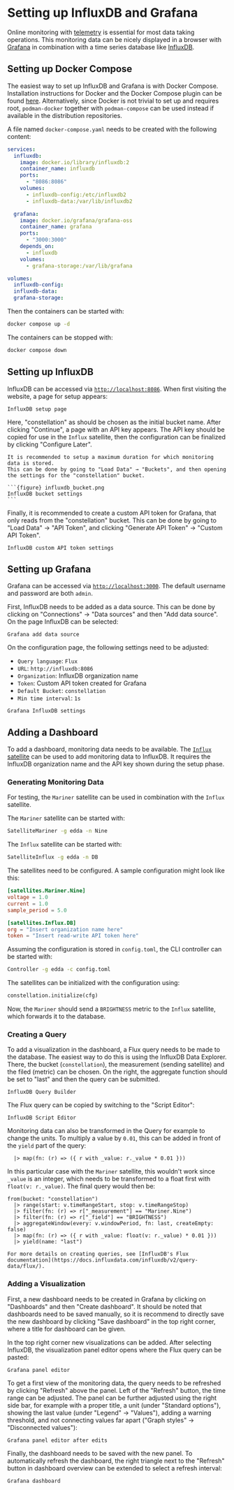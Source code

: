 # Setting up InfluxDB and Grafana

Online monitoring with [telemetry](../concepts/telemetry.md) is essential for most data taking operations.
This monitoring data can be nicely displayed in a browser with [Grafana](https://grafana.com/oss/grafana/) in combination
with a time series database like [InfluxDB](https://www.influxdata.com/).

## Setting up Docker Compose

The easiest way to set up InfluxDB and Grafana is with Docker Compose. Installation instructions for Docker and the Docker
Compose plugin can be found [here](https://docs.docker.com/engine/install/). Alternatively, since Docker is not trivial to
set up and requires root, `podman-docker` together with `podman-compose` can be used instead if available in the distribution
repositories.

A file named `docker-compose.yaml` needs to be created with the following content:

```yaml
services:
  influxdb:
    image: docker.io/library/influxdb:2
    container_name: influxdb
    ports:
      - "8086:8086"
    volumes:
      - influxdb-config:/etc/influxdb2
      - influxdb-data:/var/lib/influxdb2

  grafana:
    image: docker.io/grafana/grafana-oss
    container_name: grafana
    ports:
      - "3000:3000"
    depends_on:
      - influxdb
    volumes:
      - grafana-storage:/var/lib/grafana

volumes:
  influxdb-config:
  influxdb-data:
  grafana-storage:
```

Then the containers can be started with:

```sh
docker compose up -d
```

The containers can be stopped with:

```sh
docker compose down
```

## Setting up InfluxDB

InfluxDB can be accessed via [`http://localhost:8086`](http://localhost:8086).
When first visiting the website, a page for setup appears:

```{figure} influxdb_setup.png
InfluxDB setup page
```

Here, "constellation" as should be chosen as the initial bucket name.
After clicking "Continue", a page with an API key appears. The API key should be copied for use in the `Influx` satellite,
then the configuration can be finalized by clicking "Configure Later".

````{tip}
It is recommended to setup a maximum duration for which monitoring data is stored.
This can be done by going to "Load Data" → "Buckets", and then opening the settings for the "constellation" bucket.

```{figure} influxdb_bucket.png
InfluxDB bucket settings
```
````

Finally, it is recommended to create a custom API token for Grafana, that only reads from the "constellation" bucket.
This can be done by going to "Load Data" → "API Token", and clicking "Generate API Token" → "Custom API Token".

```{figure} influxdb_api_key.png
InfluxDB custom API token settings
```


## Setting up Grafana

Grafana can be accessed via [`http://localhost:3000`](http://localhost:3000).
The default username and password are both `admin`.

First, InfluxDB needs to be added as a data source. This can be done by clicking on "Connections" → "Data sources" and then
"Add data source". On the page InfluxDB can be selected:

```{figure} grafana_add_influxdb.png
Grafana add data source
```

On the configuration page, the following settings need to be adjusted:

- `Query language`: `Flux`
- `URL`: `http://influxdb:8086`
- `Organization`: InfluxDB organization name
- `Token`: Custom API token created for Grafana
- `Default Bucket`: `constellation`
- `Min time interval`: `1s`

```{figure} grafana_setup_influxdb.png
Grafana InfluxDB settings
```

## Adding a Dashboard

To add a dashboard, monitoring data needs to be available. The [`Influx` satellite](../../satellites/Influx) can be used to
add monitoring data to InfluxDB. It requires the InfluxDB organization name and the API key shown during the setup phase.

### Generating Monitoring Data

For testing, the `Mariner` satellite can be used in combination with the `Influx` satellite.

The `Mariner` satellite can be started with:

```sh
SatelliteMariner -g edda -n Nine
```

The `Influx` satellite can be started with:

```sh
SatelliteInflux -g edda -n DB
```

The satellites need to be configured. A sample configuration might look like this:

```toml
[satellites.Mariner.Nine]
voltage = 1.0
current = 1.0
sample_period = 5.0

[satellites.Influx.DB]
org = "Insert organization name here"
token = "Insert read-write API token here"
```

Assuming the configuration is stored in `config.toml`, the CLI controller can be started with:

```sh
Controller -g edda -c config.toml
```

The satellites can be initialized with the configuration using:

```python
constellation.initialize(cfg)
```

Now, the `Mariner` should send a `BRIGHTNESS` metric to the `Influx` satellite, which forwards it to the database.

### Creating a Query

To add a visualization in the dashboard, a Flux query needs to be made to the database. The easiest way to do this is using
the InfluxDB Data Explorer. There, the bucket (`constellation`), the measurement (sending satellite) and the filed (metric)
can be chosen. On the right, the aggregate function should be set to "last" and then the query can be submitted.

```{figure} influxdb_query_builder.png
InfluxDB Query Builder
```

The Flux query can be copied by switching to the "Script Editor":

```{figure} influxdb_query_script.png
InfluxDB Script Editor
```


Monitoring data can also be transformed in the Query for example to change the units.
To multiply a value by `0.01`, this can be added in front of the `yield` part of the query:

```text
  |> map(fn: (r) => ({ r with _value: r._value * 0.01 }))
```

In this particular case with the `Mariner` satellite, this wouldn't work since `_value` is an integer, which needs to be
transformed to a float first with `float(v: r._value)`. The final query would then be:

```text
from(bucket: "constellation")
  |> range(start: v.timeRangeStart, stop: v.timeRangeStop)
  |> filter(fn: (r) => r["_measurement"] == "Mariner.Nine")
  |> filter(fn: (r) => r["_field"] == "BRIGHTNESS")
  |> aggregateWindow(every: v.windowPeriod, fn: last, createEmpty: false)
  |> map(fn: (r) => ({ r with _value: float(v: r._value) * 0.01 }))
  |> yield(name: "last")
```

```{seealso}
For more details on creating queries, see [InfluxDB's Flux documentation](https://docs.influxdata.com/influxdb/v2/query-data/flux/).
```

### Adding a Visualization

First, a new dashboard needs to be created in Grafana by clicking on "Dashboards" and then "Create dashboard".
It should be noted that dashboards need to be saved manually, so it is recommend to directly save the new dashboard by
clicking "Save dashboard" in the top right corner, where a title for dashboard can be given.

In the top right corner new visualizations can be added. After selecting InfluxDB, the visualization panel editor opens
where the Flux query can be pasted:

```{figure} grafana_panel_editor.png
Grafana panel editor
```

To get a first view of the monitoring data, the query needs to be refreshed by clicking "Refresh" above the panel.
Left of the "Refresh" button, the time range can be adjusted. The panel can be further adjusted using the right side bar,
for example with a proper title, a unit (under "Standard options"), showing the last value (under "Legend" → "Values"),
adding a warning threshold, and not connecting values far apart ("Graph styles" → "Disconnected values"):

```{figure} grafana_panel_editor_final.png
Grafana panel editor after edits
```

Finally, the dashboard needs to be saved with the new panel. To automatically refresh the dashboard, the right triangle next
to the "Refresh" button in dashboard overview can be extended to select a refresh interval:

```{figure} grafana_dashboard.png
Grafana dashboard
```
